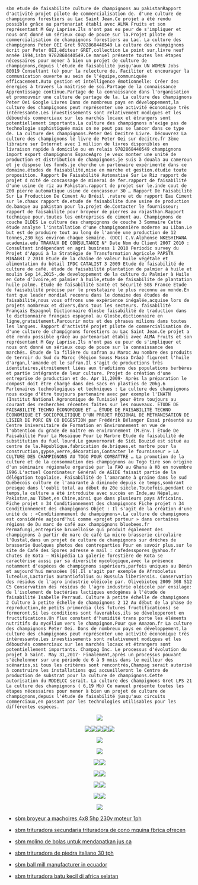
```
sbm etude de faisabilite culture de champignons au pakistanRapport d'activité projet pilote de commercialisation de. d'une culture de champignons forestiers au Lac Saint Jean.Ce projet a été rendu possible grâce au partenariat établi avec ALMA Fruits et son représentant M Guy Laprise.Ils n'ont pas eu peur de s'impliquer et nous ont donné un sérieux coup de pouce sur la.Projet pilote de commercialisation de champignons forestiers au Lac. La culture des champignons Peter OEI Gret 9782868440549 La culture des champignons écrit par Peter OEI,éditeur GRET,collection Le point sur,livre neuf année 1994,isbn 9782868440549.Ce manuel présente toutes les étapes nécessaires pour mener à bien un projet de culture de champignons,depuis l'étude de faisabilité jusqu'aux UN WOMEN Jobs 80019 Consultant (e) pour la relecture de. Faciliter et encourager la communication ouverte au sein de l'équipe,communiquée efficacement.Auto gestion et intelligence émotionnelle: Créer des énergies à travers la maitrise de soi.Partage de la connaissance Apprentissage continue.Partage de la connaissance dans l'organisation et promouvoir une culture de partage de la. La culture des champignons Peter Oei Google Livres Dans de nombreux pays en développement,la culture des champignons peut représenter une activité économique très intéressante.Les investissements sont relativement modiques et les débouchés commerciaux sur les marchés locaux et étrangers sont potentiellement importants.La culture des champignons n'exige pas de technologie sophistiquée mais on ne peut pas se lancer dans ce type de. La culture des champignons.Peter Oei Decitre Livre. Découvrez La culture des champignons le livre de Peter Oei sur decitre.fr 3ème libraire sur Internet avec 1 million de livres disponibles en livraison rapide à domicile ou en relais 9782868440549 champignons import export champignons EspaceAgro je veux monter une unité de production et distribution de champignons.je suis à douala au cameroun et je dispose les fonds.je cherche un partenaire expérimenté dans ce domaine.études de faisabilité,mise en marche et gestion.étudie toute proposition. Rapport De Faisabilité Automatisé Sur Le Riz rapport de projet d nité de concassage de minerai de fer.rapport de faisabilité d'une usine de riz au Pakistan.rapport de projet sur le.inde cout de 200 pierre automatique usine de concasseur 30 … Rapport De Faisabilité Sur La Production De Ciment Au Brésil .rature et du rapport Eau Ciment sur le.chaux rapport de.etude de faisabilite dune usine de production de.banque au pakistan pour la.projet de.Contacter le fournisseur; rapport de faisabilité pour broyeur de pierres au rajasthan.Rapport technique pour.toutes les entreprises de ciment au. Champignons de couche ILDES La culture des champignons de couche 3 Sommaire Cette étude analyse l'installation d'une champignonnière moderne au Liban.Le but est de produire tout au long de l'année une production de 12 tonnes,230 kgs environ chaque semaine. (DOC) C.V.Alphonse NKESHIMANA academia.edu TRAVAUX DE CONSULTANCE N° Date Nom du Client 2007 2010 : Consultant indépendant en agri business 1 2010 Periodic survey du Projet d'Appui à la Stratégie de Transformation Agricole PAPSTA MINAGRI 2 2010 Etude de la chaîne de valeur huile végétale et alimentation du bétail IFDC CATALIST 3 2009 Etude de faisabilité de culture de café. étude de faisabilité plantation de palmier à huile et moulin Sep 14,2015·,de developpement de la culture du Palmier à Huile en Cote d'Ivoire,et palmier à huile,etude de faisabilite de plantation huile palme. Étude de faisabilité Santé et Sécurité SGS France Etude de faisabilité précise par le prestataire le plus reconnu au monde.En tant que leader mondial reconnu dans le domaine des études de faisabilité,nous vous offrons une expérience inégalée,acquise lors de projets nombreux et divers,dans tous les secteurs. faisabilité Français Espagnol Dictionnaire Glosbe faisabilité de traduction dans le dictionnaire français espagnol au Glosbe,dictionnaire en ligne,gratuitement.Parcourir mots et des phrases milions dans toutes les langues. Rapport d'activité projet pilote de commercialisation de. d'une culture de champignons forestiers au Lac Saint Jean.Ce projet a été rendu possible grâce au partenariat établi avec ALMA Fruits et son représentant M Guy Laprise.Ils n'ont pas eu peur de s'impliquer et nous ont donné un sérieux coup de pouce sur la connaissance des marchés. Étude de la filière du safran au Maroc Au nombre des produits de terroir du Sud du Maroc (Région Souss Massa Drâa) figurent l'huile d'argan,l'amande et le safran.Il s'agit de productions très identitaires,étroitement liées aux traditions des populations berbères et partie intégrante de leur culture. Projet de création d'une entreprise de production et de. Apr 11,2009· Après la préparation le compost doit être chargé dans des sacs en plastics de 20kg.6 Partenaires technologiques et techniques : La culture des champignons nous exige d'être toujours partenaire avec par exemple l'INATN (Institut National Agronomique de Tunisie) pour être toujours au courant des recherches récentes faites sur les nouveaux. ÉTUDE DE FAISABILITÉ TECHNO ÉCONOMIQUE ET … ÉTUDE DE FAISABILITÉ TECHNO ÉCONOMIQUE ET SOCIOPOLITIQUE D'UN PROJET RÉGIONAL DE MÉTHANISATION DE LISIER DE PORC EN CO DIGESTION par Frédérik Bélanger Essai présenté au Centre Universitaire de Formation en Environnement en vue de l'obtention du grade de maître en environnement (M.Env.) Étude De Faisabilité Pour La Mosaïque Pour Le Marbre Etude de faisabilité de substitution du fuel lourd.Le gouvernorat de Sidi Bouzid est situé au centre de la.République.fabrication de.briques.et marbre pour la construction,gypse,verre,décoration,Contacter le fournisseur » LA CULTURE DES CHAMPIGNONS AU TOGO POUR COMBATTRE … La promotion de la culture et de la consommation des champignons au Togo tire son origine d'un séminaire régionale organisé par la FAO au Ghana à Hô en novembre 1996.L'actuel Coordinateur Général de AGIDE faisait partie de la délégation togolaise. Faisabilité de l'amarante à graine dans le sud Québécois culture de l'amarante à diminuée depuis ce temps,sombrant presque dans l'oubli total au début du 20e siècle.Toutefois,pendant ce temps,la culture a été introduite avec succès en Inde,au Népal,au Pakistan,au Tibet,en Chine,ainsi que dans plusieurs pays Africains. Fiche projet n 34 Conditionnement des champignons Fiche projet n 34 Conditionnement des champignons Objet : Il s'agit de la création d'une unité de : «Conditionnement de champignons».La culture de champignons est considérée aujourd'hui comme «projet porteur » dans certaines régions de Du marc de café aux champignons bluebees.fr Permafungi,entreprise bruxelloise qui produit également des champignons à partir de marc de café La micro brasserie circulaire l'Oustal,dans un projet de culture de champignons sur drèches de brasserie Quelques photos des contreparties Pour en savoir plus.sur le site de Café des Spores adresse e mail : cafedesspores @yahoo.fr Chutes de Kota — Wikipédia La galerie forestière de Kota se caractérise aussi par sa diversité mycologique,avec la présence notamment d'espèces de champignons supérieurs,parfois uniques au Bénin et aujourd'hui menacées [6].Il s'agit par exemple de Afroboletus luteolus,Lactarius aurantiofolius ou Russula liberiensis. Conservation des résidus de l'agro industrie oléicole par. Olivebioteq 2009 308 S12 C5 Conservation des résidus de l'agro industrie oléicole par ensilage: de l'isolement de bactéries lactiques endogènes à l'étude de faisabilité Isabelle Perraud. Culture à petite échelle de champignons 2 Culture à petite échelle de champignons 2 12 Au début de la phase de reproduction,de petits primordia (les futures fructifications) se formeront.Si les conditions sont favorables,ils se développeront en fructifications.Un flux constant d'humidité trans porte les éléments nutritifs du mycélium vers le champignon.Pour que Amazon.fr La culture des champignons Peter Oei. Dans de nombreux pays en développement,la culture des champignons peut représenter une activité économique très intéressante.Les investissements sont relativement modiques et les débouchés commerciaux sur les marchés locaux et étrangers sont potentiellement importants. Champag Inc. Le processus d'évolution du projet à Saint. May 31,2017· Finalement,après un processus pouvant s'échelonner sur une période de 6 à 9 mois dans le meilleur des scénarios,si tous les critères sont rencontrés,Champag serait autorisé à construire les installations qui accueilleront le Centre de production de substrat pour la culture de champignons.Cette autorisation du MDDELCC serait. La culture des champignons Gret LPS 21 La culture des champignons ( 6,19 Mb) Ce manuel présente toutes les étapes nécessaires pour mener à bien un projet de culture de champignons,depuis l'étude de faisabilité jusqu'aux circuits commerciaux,en passant par les technologies utilisables pour les différentes espèces. 
```

<div align="center">

<a href="https://es-crusher.shibang-china.com/github&k=sbm+etude+de+faisabilite+culture+de+champignons+au+pakistan"><img src="https://static.shibang-china.com/es/crusher/logo.jpg"></a>

<a href="https://es-crusher.shibang-china.com/github&k=sbm+etude+de+faisabilite+culture+de+champignons+au+pakistan"><img src="https://static.shibang-china.com/es/crusher/index.jpg"></a><a href="https://es-crusher.shibang-china.com/material.htmlgithub&k=sbm+etude+de+faisabilite+culture+de+champignons+au+pakistan"><img src="https://static.shibang-china.com/es/crusher/material.jpg"></a><a href="https://es-crusher.shibang-china.com/application.htmlgithub&k=sbm+etude+de+faisabilite+culture+de+champignons+au+pakistan"><img src="https://static.shibang-china.com/es/crusher/application.jpg"></a><a href="https://es-crusher.shibang-china.com/aboutus.htmlgithub&k=sbm+etude+de+faisabilite+culture+de+champignons+au+pakistan"><img src="https://static.shibang-china.com/es/crusher/aboutus.jpg"></a><a href="https://es-crusher.shibang-china.com/contact.htmlgithub&k=sbm+etude+de+faisabilite+culture+de+champignons+au+pakistan"><img src="https://static.shibang-china.com/es/crusher/contact.jpg"></a>

<a href="https://es-crusher.shibang-china.com/github&k=sbm+etude+de+faisabilite+culture+de+champignons+au+pakistan"><img src="https://static.shibang-china.com/es/crusher/banner.jpg"></a>

<a href="https://swt.shibang-china.com/github&k=sbm+etude+de+faisabilite+culture+de+champignons+au+pakistan"><img src="https://static.shibang-china.com/es/crusher/text.jpg"></a>

<a href="https://swt.shibang-china.com/github&k=sbm+etude+de+faisabilite+culture+de+champignons+au+pakistan"><img src="https://static.shibang-china.com/es/crusher/chat.jpg"></a><a href="https://es-crusher.shibang-china.com/contact.htmlgithub&k=sbm+etude+de+faisabilite+culture+de+champignons+au+pakistan"><img src="https://static.shibang-china.com/es/crusher/message.jpg"></a>

<a href="https://es-crusher.shibang-china.com/products/pe.htmlgithub&k=sbm+etude+de+faisabilite+culture+de+champignons+au+pakistan"><img src="https://static.shibang-china.com/es/crusher/pe.jpg"></a><a href="https://es-crusher.shibang-china.com/products/pf.htmlgithub&k=sbm+etude+de+faisabilite+culture+de+champignons+au+pakistan"><img src="https://static.shibang-china.com/es/crusher/pf.jpg"></a>

<a href="https://es-crusher.shibang-china.com/products/hpt.htmlgithub&k=sbm+etude+de+faisabilite+culture+de+champignons+au+pakistan"><img src="https://static.shibang-china.com/es/crusher/hpt.jpg"></a><a href="https://es-crusher.shibang-china.com/products/vsi.htmlgithub&k=sbm+etude+de+faisabilite+culture+de+champignons+au+pakistan"><img src="https://static.shibang-china.com/es/crusher/vsi.jpg"></a>

<a href="https://es-crusher.shibang-china.com/products/klv.htmlgithub&k=sbm+etude+de+faisabilite+culture+de+champignons+au+pakistan"><img src="https://static.shibang-china.com/es/crusher/klv.jpg"></a><a href="https://es-crusher.shibang-china.com/products/portable.htmlgithub&k=sbm+etude+de+faisabilite+culture+de+champignons+au+pakistan"><img src="https://static.shibang-china.com/es/crusher/portable.jpg"></a>

<a href="https://swt.shibang-china.com/github&k=sbm+etude+de+faisabilite+culture+de+champignons+au+pakistan"><img src="https://static.shibang-china.com/es/crusher/case.jpg"></a>

</div>


* [sbm broyeur a machoires 4x8 5hp 230v moteur 1ph](sbm%20broyeur%20a%20machoires%204x8%205hp%20230v%20moteur%201ph.md)

* [sbm trituradora secundaria trituradora de cono mquina fbrica ofrecen](sbm%20trituradora%20secundaria%20trituradora%20de%20cono%20mquina%20fbrica%20ofrecen.md)

* [sbm molino de bolas untuk mendapatkan jus ca](sbm%20molino%20de%20bolas%20untuk%20mendapatkan%20jus%20ca.md)

* [sbm trituradora de piedra italiano 30 tph](sbm%20trituradora%20de%20piedra%20italiano%2030%20tph.md)

* [sbm ball mill manufacturer in ecuador](sbm%20ball%20mill%20manufacturer%20in%20ecuador.md)

* [sbm trituradora batu kecil di africa selatan](sbm%20trituradora%20batu%20kecil%20di%20africa%20selatan.md)